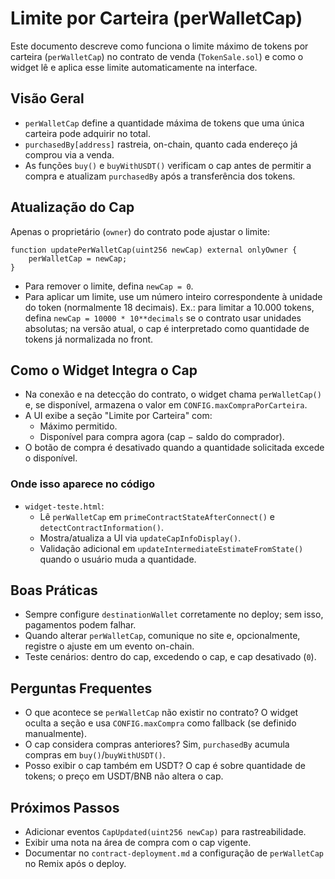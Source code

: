 # Limite por Carteira (perWalletCap)

Este documento descreve como funciona o limite máximo de tokens por carteira (`perWalletCap`) no contrato de venda (`TokenSale.sol`) e como o widget lê e aplica esse limite automaticamente na interface.

## Visão Geral
- `perWalletCap` define a quantidade máxima de tokens que uma única carteira pode adquirir no total.
- `purchasedBy[address]` rastreia, on-chain, quanto cada endereço já comprou via a venda.
- As funções `buy()` e `buyWithUSDT()` verificam o cap antes de permitir a compra e atualizam `purchasedBy` após a transferência dos tokens.

## Atualização do Cap
Apenas o proprietário (`owner`) do contrato pode ajustar o limite:

```
function updatePerWalletCap(uint256 newCap) external onlyOwner {
    perWalletCap = newCap;
}
```

- Para remover o limite, defina `newCap = 0`.
- Para aplicar um limite, use um número inteiro correspondente à unidade do token (normalmente 18 decimais). Ex.: para limitar a 10.000 tokens, defina `newCap = 10000 * 10**decimals` se o contrato usar unidades absolutas; na versão atual, o cap é interpretado como quantidade de tokens já normalizada no front.

## Como o Widget Integra o Cap
- Na conexão e na detecção do contrato, o widget chama `perWalletCap()` e, se disponível, armazena o valor em `CONFIG.maxCompraPorCarteira`.
- A UI exibe a seção "Limite por Carteira" com:
  - Máximo permitido.
  - Disponível para compra agora (cap − saldo do comprador).
- O botão de compra é desativado quando a quantidade solicitada excede o disponível.

### Onde isso aparece no código
- `widget-teste.html`:
  - Lê `perWalletCap` em `primeContractStateAfterConnect()` e `detectContractInformation()`.
  - Mostra/atualiza a UI via `updateCapInfoDisplay()`.
  - Validação adicional em `updateIntermediateEstimateFromState()` quando o usuário muda a quantidade.

## Boas Práticas
- Sempre configure `destinationWallet` corretamente no deploy; sem isso, pagamentos podem falhar.
- Quando alterar `perWalletCap`, comunique no site e, opcionalmente, registre o ajuste em um evento on-chain.
- Teste cenários: dentro do cap, excedendo o cap, e cap desativado (`0`).

## Perguntas Frequentes
- O que acontece se `perWalletCap` não existir no contrato? O widget oculta a seção e usa `CONFIG.maxCompra` como fallback (se definido manualmente).
- O cap considera compras anteriores? Sim, `purchasedBy` acumula compras em `buy()`/`buyWithUSDT()`.
- Posso exibir o cap também em USDT? O cap é sobre quantidade de tokens; o preço em USDT/BNB não altera o cap.

## Próximos Passos
- Adicionar eventos `CapUpdated(uint256 newCap)` para rastreabilidade.
- Exibir uma nota na área de compra com o cap vigente.
- Documentar no `contract-deployment.md` a configuração de `perWalletCap` no Remix após o deploy.